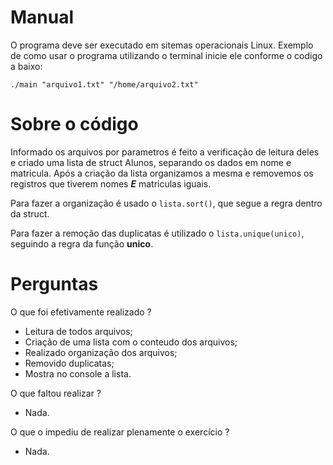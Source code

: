 # Manual
O programa deve ser executado em sitemas operacionais Linux. Exemplo de como usar o programa utilizando o terminal inicie ele conforme o codigo a baixo:

`./main "arquivo1.txt" "/home/arquivo2.txt"`

# Sobre o código
Informado os arquivos por parametros é feito a verificação de leitura deles e criado uma lista de struct Alunos,
separando os dados em nome e matricula. Após a criação da lista organizamos a mesma e removemos os registros que tiverem
nomes **_E_** matriculas iguais.

Para fazer a organização é usado o `lista.sort()`, que segue a regra dentro da struct.

Para fazer a remoção das duplicatas é utilizado o `lista.unique(unico)`, seguindo a regra da função **unico**.
 

# Perguntas
O que foi efetivamente realizado ?
- Leitura de todos arquivos;
- Criação de uma lista com o conteudo dos arquivos;
- Realizado organização dos arquivos;
- Removido duplicatas;
- Mostra no console a lista.

O que faltou realizar ?
- Nada.

O que o impediu de realizar plenamente o exercício ?
- Nada.
